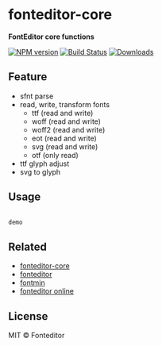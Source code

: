 # fonteditor-core

**FontEditor core functions**

[![NPM version][npm-image]][npm-url]
[![Build Status][travis-image]][travis-url]
[![Downloads][downloads-image]][npm-url]

## Feature

- sfnt parse
- read, write, transform fonts
  - ttf (read and write)
  - woff (read and write)
  - woff2 (read and write)
  - eot (read and write)
  - svg (read and write)
  - otf (only read)
- ttf glyph adjust
- svg to glyph

## Usage

```js

demo

```

## Related

- [fonteditor-core](https://github.com/kekee000/fonteditor-core)
- [fonteditor](https://github.com/ecomfe/fonteditor)
- [fontmin](https://github.com/ecomfe/fontmin)
- [fonteditor online](http://fontstore.baidu.com/editor)

## License

MIT © Fonteditor

[downloads-image]: http://img.shields.io/npm/dm/fonteditor-core.svg
[npm-url]: https://npmjs.org/package/fonteditor-core
[npm-image]: http://img.shields.io/npm/v/fonteditor-core.svg

[travis-url]: https://travis-ci.org/kekee000/fonteditor-core
[travis-image]: http://img.shields.io/travis/kekee000/fonteditor-core.svg
